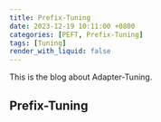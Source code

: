 ```yaml
---
title: Prefix-Tuning
date: 2023-12-19 10:11:00 +0800
categories: [PEFT, Prefix-Tuning]
tags: [Tuning]
render_with_liquid: false
---
```


This is the blog about Adapter-Tuning.

## Prefix-Tuning